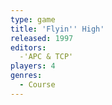 ```yaml
---
type: game
title: 'Flyin'' High'
released: 1997
editors: 
  -'APC & TCP'
players: 4
genres:
  - Course
---
```

